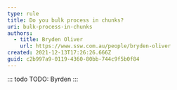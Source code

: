 ```yaml
---
type: rule
title: Do you bulk process in chunks?
uri: bulk-process-in-chunks
authors:
  - title: Bryden Oliver
    url: https://www.ssw.com.au/people/bryden-oliver
created: 2021-12-13T17:26:26.666Z
guid: c2b997a9-0119-4360-80bb-744c9f5b0f84
---
```

::: todo
TODO: Byrden
:::
            
<!--endintro-->